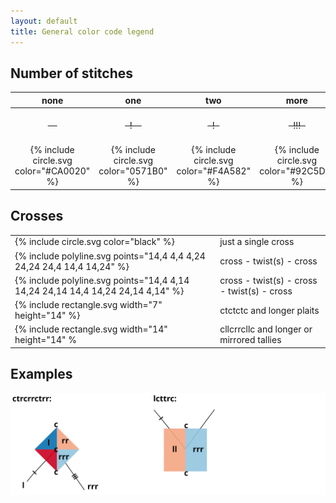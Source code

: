 ```yaml
---
layout: default
title: General color code legend
---
```


Number of stitches
------------------

| none| one | two | more | |
| :---: | :---: | :---: | :---: | :--- |
| ~~&nbsp;&nbsp;&nbsp;&nbsp;~~ | ~~&nbsp;&nbsp;!&nbsp;&nbsp;&nbsp;&nbsp;~~ | ~~&nbsp;&nbsp;!&nbsp;&nbsp;~~ | ~~&nbsp;&nbsp;!!!&nbsp;&nbsp;~~ | twists between stitches |
| {% include circle.svg color="#CA0020" %}  | {% include circle.svg color="0571B0" %} | {% include circle.svg color="#F4A582" %} | {% include circle.svg color="#92C5DE" %} | twists between crosses |

Crosses
-------
| | |
| --- | --- |
| {% include circle.svg color="black" %} | just a single cross |
| {% include polyline.svg points="14,4 4,4 4,24 24,24 24,4 14,4 14,24" %} | cross - twist(s) - cross |
| {% include polyline.svg points="14,4 4,14 14,24 24,14 14,4 14,24 24,14 4,14" %} | cross - twist(s) - cross - twist(s) - cross |
| {% include rectangle.svg width="7" height="14" %} | ctctctc and longer plaits |
| {% include rectangle.svg width="14" height="14" % | cllcrrcllc and longer or mirrored tallies |

Examples
--------
![](images/examples.svg)
